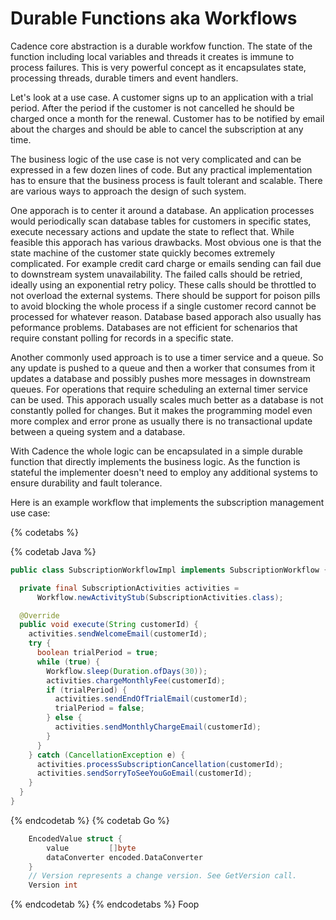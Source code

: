 # Durable Functions aka Workflows

Cadence core abstraction is a durable workfow function. The state of the function including local variables and threads it creates is immune to process failures.
This is very powerful concept as it encapsulates state, processing threads, durable timers and event handlers.

Let's look at a use case. A customer signs up to an application with a trial period. After the period if the customer is not cancelled he should be charged once a month for the renewal. Customer has to be notified by email about the charges and should be able to cancel the subscription at any time.

The business logic of the use case is not very complicated and can be expressed in a few dozen lines of code. But any practical implementation has to ensure that the business process is fault tolerant and scalable. There are various ways to approach the design of such system.

One apporach is to center it around a database. An application processes would periodically scan database tables for customers in specific states, execute necessary actions and update the state to reflect that. While feasible this apporach has various drawbacks. Most obvious one is that the state machine of the customer state quickly becomes extremely complicated. For example credit card charge or emails sending can fail due to downstream system unavailability. The failed calls should be retried, ideally using an exponential retry policy. These calls should be throttled to not overload the external systems. There should be support for poison pills to avoid blocking the whole process if a single customer record cannot be processed for whatever reason. Database based apporach also usually has peformance problems. Databases are not efficient for schenarios that require constant polling for records in a specific state.

Another commonly used approach is to use a timer service and a queue. So any update is pushed to a queue and then a worker that consumes from it updates a database and possibly pushes more messages in downstream queues. For operations that require scheduling an external timer service can be used. This apporach usually scales much better as a database is not constantly polled for changes. But it makes the programming model even more complex and error prone as usually there is no transactional update between a queing system and a database.

With Cadence the whole logic can be encapsulated in a simple durable function that directly implements the business logic. As the function is stateful the implementer doesn't need to employ any additional systems to ensure durability and fault tolerance.

Here is an example workflow that implements the subscription management use case:

{% codetabs %}

{% codetab Java %}
```java
public class SubscriptionWorkflowImpl implements SubscriptionWorkflow {

  private final SubscriptionActivities activities =
      Workflow.newActivityStub(SubscriptionActivities.class);

  @Override
  public void execute(String customerId) {
    activities.sendWelcomeEmail(customerId);
    try {
      boolean trialPeriod = true;
      while (true) {
        Workflow.sleep(Duration.ofDays(30));
        activities.chargeMonthlyFee(customerId);
        if (trialPeriod) {
          activities.sendEndOfTrialEmail(customerId);
          trialPeriod = false;
        } else {
          activities.sendMonthlyChargeEmail(customerId);
        }
      }
    } catch (CancellationException e) {
      activities.processSubscriptionCancellation(customerId);
      activities.sendSorryToSeeYouGoEmail(customerId);
    }
  }
}
```
{% endcodetab %}
{% codetab Go %}
```go
	EncodedValue struct {
		value         []byte
		dataConverter encoded.DataConverter
	}
	// Version represents a change version. See GetVersion call.
	Version int
```
{% endcodetab %}
{% endcodetabs %}
Foop
